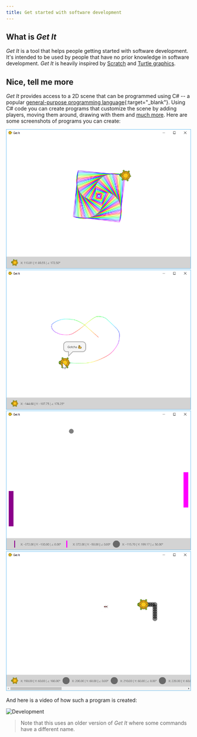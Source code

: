 ```yaml
---
title: Get started with software development
---
```


## What is *Get It*

*Get It* is a tool that helps people getting started with software development.
It's intended to be used by people that have no prior knowledge in software development.
*Get It* is heavily inspired by [Scratch](https://scratch.mit.edu/) and [Turtle graphics](https://en.wikipedia.org/wiki/Turtle_graphics).

## Nice, tell me more

*Get It* provides access to a 2D scene that can be programmed using C# -- a popular [general-purpose programming language](https://en.wikipedia.org/wiki/General-purpose_programming_language){:target="_blank"}. Using C# code you can create programs that customize the scene by adding players, moving them around, drawing with them and [much more](/features). Here are some screenshots of programs you can create:

![Turtle graphics](turtle-graphics.png)
![Catch me](catch-me.png)
![Ping pong](ping-pong.png)
![Snake](snake.png)

And here is a video of how such a program is created:

![Development](development.gif)

> Note that this uses an older version of *Get It* where some commands have a different name.
